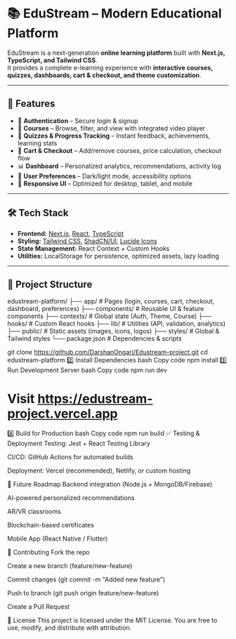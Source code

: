 # 📚 EduStream – Modern Educational Platform  

EduStream is a next-generation **online learning platform** built with **Next.js, TypeScript, and Tailwind CSS**.  
It provides a complete e-learning experience with **interactive courses, quizzes, dashboards, cart & checkout, and theme customization**.  

---

## 🚀 Features  

- 🔐 **Authentication** – Secure login & signup  
- 🎥 **Courses** – Browse, filter, and view with integrated video player  
- 📝 **Quizzes & Progress Tracking** – Instant feedback, achievements, learning stats  
- 🛒 **Cart & Checkout** – Add/remove courses, price calculation, checkout flow  
- 📊 **Dashboard** – Personalized analytics, recommendations, activity log  
- 🎨 **User Preferences** – Dark/light mode, accessibility options  
- 📱 **Responsive UI** – Optimized for desktop, tablet, and mobile  

---

## 🛠️ Tech Stack  

- **Frontend:** [Next.js](https://nextjs.org/), [React](https://react.dev/), [TypeScript](https://www.typescriptlang.org/)  
- **Styling:** [Tailwind CSS](https://tailwindcss.com/), [ShadCN/UI](https://ui.shadcn.com/), [Lucide Icons](https://lucide.dev/)  
- **State Management:** React Context + Custom Hooks  
- **Utilities:** LocalStorage for persistence, optimized assets, lazy loading  

---

## 📂 Project Structure  

edustream-platform/
├── app/ # Pages (login, courses, cart, checkout, dashboard, preferences)
├── components/ # Reusable UI & feature components
├── contexts/ # Global state (Auth, Theme, Course)
├── hooks/ # Custom React hooks
├── lib/ # Utilities (API, validation, analytics)
├── public/ # Static assets (images, icons, logos)
├── styles/ # Global & Tailwind styles
└── package.json # Dependencies & scripts

git clone https://github.com/DarshanOngari/Edustream-project.git
cd edustream-platform
2️⃣ Install Dependencies
bash
Copy code
npm install
3️⃣ Run Development Server
bash
Copy code
npm run dev
# Visit https://edustream-project.vercel.app
4️⃣ Build for Production
bash
Copy code
npm run build
✅ Testing & Deployment
Testing: Jest + React Testing Library

CI/CD: GitHub Actions for automated builds

Deployment: Vercel (recommended), Netlify, or custom hosting

🔮 Future Roadmap
Backend integration (Node.js + MongoDB/Firebase)

AI-powered personalized recommendations

AR/VR classrooms

Blockchain-based certificates

Mobile App (React Native / Flutter)

🙌 Contributing
Fork the repo

Create a new branch (feature/new-feature)

Commit changes (git commit -m "Added new feature")

Push to branch (git push origin feature/new-feature)

Create a Pull Request

📜 License
This project is licensed under the MIT License.
You are free to use, modify, and distribute with attribution.
